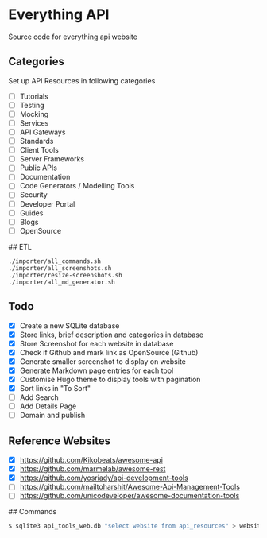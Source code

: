 # Everything API 

Source code for everything api website

## Categories

Set up API Resources in following categories

- [ ] Tutorials
- [ ] Testing
- [ ] Mocking
- [ ] Services
- [ ] API Gateways
- [ ] Standards
- [ ] Client Tools
- [ ] Server Frameworks
- [ ] Public APIs
- [ ] Documentation
- [ ] Code Generators / Modelling Tools
- [ ] Security
- [ ] Developer Portal
- [ ] Guides
- [ ] Blogs
- [ ] OpenSource

## ETL 

```
./importer/all_commands.sh
./importer/all_screenshots.sh
./importer/resize-screenshots.sh
./importer/all_md_generator.sh
```

## Todo

- [x] Create a new SQLite database
- [x] Store links, brief description and categories in database
- [x] Store Screenshot for each website in database
- [x] Check if Github and mark link as OpenSource (Github)
- [x] Generate smaller screenshot to display on website
- [x] Generate Markdown page entries for each tool
- [x] Customise Hugo theme to display tools with pagination
- [x] Sort links in "To Sort"
- [ ] Add Search
- [ ] Add Details Page
- [ ] Domain and publish

## Reference Websites

- [x] https://github.com/Kikobeats/awesome-api
- [x] https://github.com/marmelab/awesome-rest
- [x] https://github.com/yosriady/api-development-tools
- [ ] https://github.com/mailtoharshit/Awesome-Api-Management-Tools
- [ ] https://github.com/unicodeveloper/awesome-documentation-tools

## Commands

```bash
$ sqlite3 api_tools_web.db "select website from api_resources" > websites.txt
```